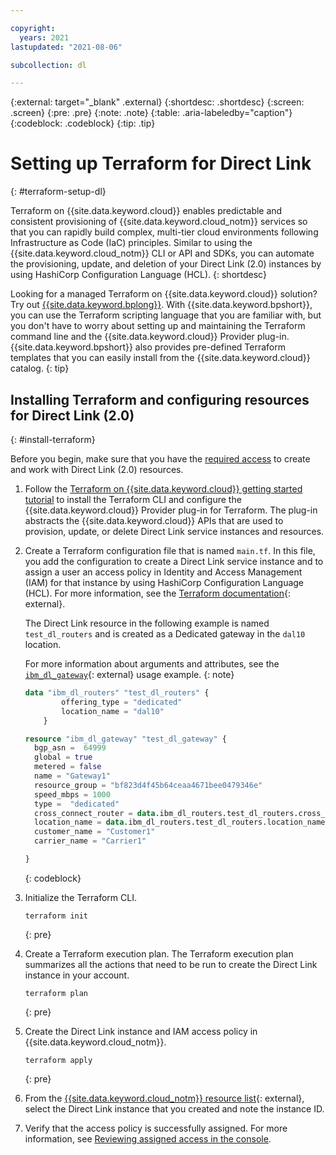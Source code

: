 ```yaml
---

copyright:
  years: 2021
lastupdated: "2021-08-06"

subcollection: dl

---
```


{:external: target="_blank" .external}
{:shortdesc: .shortdesc}
{:screen: .screen}
{:pre: .pre}
{:note: .note}
{:table: .aria-labeledby="caption"}
{:codeblock: .codeblock}
{:tip: .tip}


# Setting up Terraform for Direct Link
{: #terraform-setup-dl}

Terraform on {{site.data.keyword.cloud}} enables predictable and consistent provisioning of {{site.data.keyword.cloud_notm}} services so that you can rapidly build complex, multi-tier cloud environments following Infrastructure as Code (IaC) principles. Similar to using the {{site.data.keyword.cloud_notm}} CLI or API and SDKs, you can automate the provisioning, update, and deletion of your Direct Link (2.0) instances by using HashiCorp Configuration Language (HCL).
{: shortdesc}

Looking for a managed Terraform on {{site.data.keyword.cloud}} solution? Try out [{{site.data.keyword.bplong}}](/docs/schematics?topic=schematics-getting-started). With {{site.data.keyword.bpshort}}, you can use the Terraform scripting language that you are familiar with, but you don't have to worry about setting up and maintaining the Terraform command line and the {{site.data.keyword.cloud}} Provider plug-in. {{site.data.keyword.bpshort}} also provides pre-defined Terraform templates that you can easily install from the {{site.data.keyword.cloud}} catalog.
{: tip}

## Installing Terraform and configuring resources for Direct Link (2.0)
{: #install-terraform}

Before you begin, make sure that you have the [required access](/docs/dl?topic=dl-iam) to create and work with Direct Link (2.0) resources.

1. Follow the [Terraform on {{site.data.keyword.cloud}} getting started tutorial](/docs/ibm-cloud-provider-for-terraform?topic=ibm-cloud-provider-for-terraform-getting-started) to install the Terraform CLI and configure the {{site.data.keyword.cloud}} Provider plug-in for Terraform. The plug-in abstracts the {{site.data.keyword.cloud}} APIs that are used to provision, update, or delete Direct Link service instances and resources.
1. Create a Terraform configuration file that is named `main.tf`. In this file, you add the configuration to create a Direct Link service instance and to assign a user an access policy in Identity and Access Management (IAM) for that instance by using HashiCorp Configuration Language (HCL). For more information, see the [Terraform documentation](https://www.terraform.io/docs/language/index.html){: external}.

   The Direct Link resource in the following example is named `test_dl_routers` and is created as a Dedicated gateway in the `dal10` location.

   For more information about arguments and attributes, see the [`ibm_dl_gateway`](https://registry.terraform.io/providers/IBM-Cloud/ibm/latest/docs/resources/dl_gateway){: external} usage example.
   {: note}

   ```terraform
   data "ibm_dl_routers" "test_dl_routers" {
           offering_type = "dedicated"
           location_name = "dal10"
       }

   resource "ibm_dl_gateway" "test_dl_gateway" {
     bgp_asn =  64999
     global = true
     metered = false
     name = "Gateway1"
     resource_group = "bf823d4f45b64ceaa4671bee0479346e"
     speed_mbps = 1000
     type =  "dedicated"
     cross_connect_router = data.ibm_dl_routers.test_dl_routers.cross_connect_routers[0].router_name
     location_name = data.ibm_dl_routers.test_dl_routers.location_name
     customer_name = "Customer1"
     carrier_name = "Carrier1"

   }
   ```
   {: codeblock}

1. Initialize the Terraform CLI.

   ```
   terraform init
   ```
   {: pre}

1. Create a Terraform execution plan. The Terraform execution plan summarizes all the actions that need to be run to create the Direct Link instance in your account.

   ```
   terraform plan
   ```
   {: pre}

1. Create the Direct Link instance and IAM access policy in {{site.data.keyword.cloud_notm}}.

   ```
   terraform apply
   ```
   {: pre}

1. From the [{{site.data.keyword.cloud_notm}} resource list](/resources){: external}, select the Direct Link instance that you created and note the instance ID.

1. Verify that the access policy is successfully assigned. For more information, see [Reviewing assigned access in the console](/docs/account?topic=account-assign-access-resources#review-your-access-console).

